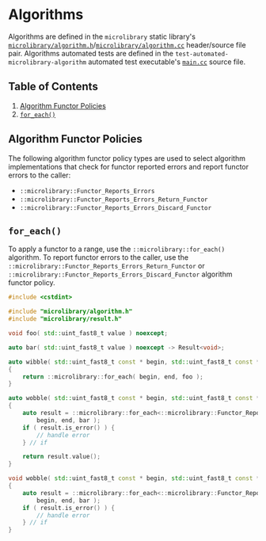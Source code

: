 # Algorithms

Algorithms are defined in the `microlibrary` static library's
[`microlibrary/algorithm.h`](https://github.com/apcountryman/microlibrary/blob/main/libraries/microlibrary/ANY/ANY/include/microlibrary/algorithm.h)/[`microlibrary/algorithm.cc`](https://github.com/apcountryman/microlibrary/blob/main/libraries/microlibrary/ANY/ANY/source/microlibrary/algorithm.cc)
header/source file pair.
Algorithms automated tests are defined in the `test-automated-microlibrary-algorithm`
automated test executable's
[`main.cc`](https://github.com/apcountryman/microlibrary/blob/main/tests/automated/microlibrary/algorithm/main.cc)
source file.

## Table of Contents

1. [Algorithm Functor Policies](#algorithm-functor-policies)
1. [`for_each()`](#for_each)

## Algorithm Functor Policies

The following algorithm functor policy types are used to select algorithm implementations
that check for functor reported errors and report functor errors to the caller:
- `::microlibrary::Functor_Reports_Errors`
- `::microlibrary::Functor_Reports_Errors_Return_Functor`
- `::microlibrary::Functor_Reports_Errors_Discard_Functor`

## `for_each()`

To apply a functor to a range, use the `::microlibrary::for_each()` algorithm.
To report functor errors to the caller, use the
`::microlibrary::Functor_Reports_Errors_Return_Functor` or
`::microlibrary::Functor_Reports_Errors_Discard_Functor` algorithm functor policy.
```c++
#include <cstdint>

#include "microlibrary/algorithm.h"
#include "microlibrary/result.h"

void foo( std::uint_fast8_t value ) noexcept;

auto bar( std::uint_fast8_t value ) noexcept -> Result<void>;

auto wibble( std::uint_fast8_t const * begin, std::uint_fast8_t const * end ) noexcept
{
    return ::microlibrary::for_each( begin, end, foo );
}

auto wobble( std::uint_fast8_t const * begin, std::uint_fast8_t const * end ) noexcept
{
    auto result = ::microlibrary::for_each<::microlibrary::Functor_Reports_Errors_Return_Functor>(
        begin, end, bar );
    if ( result.is_error() ) {
        // handle error
    } // if

    return result.value();
}

void wobble( std::uint_fast8_t const * begin, std::uint_fast8_t const * end ) noexcept
{
    auto result = ::microlibrary::for_each<::microlibrary::Functor_Reports_Errors_Discard_Functor>(
        begin, end, bar );
    if ( result.is_error() ) {
        // handle error
    } // if
}
```
